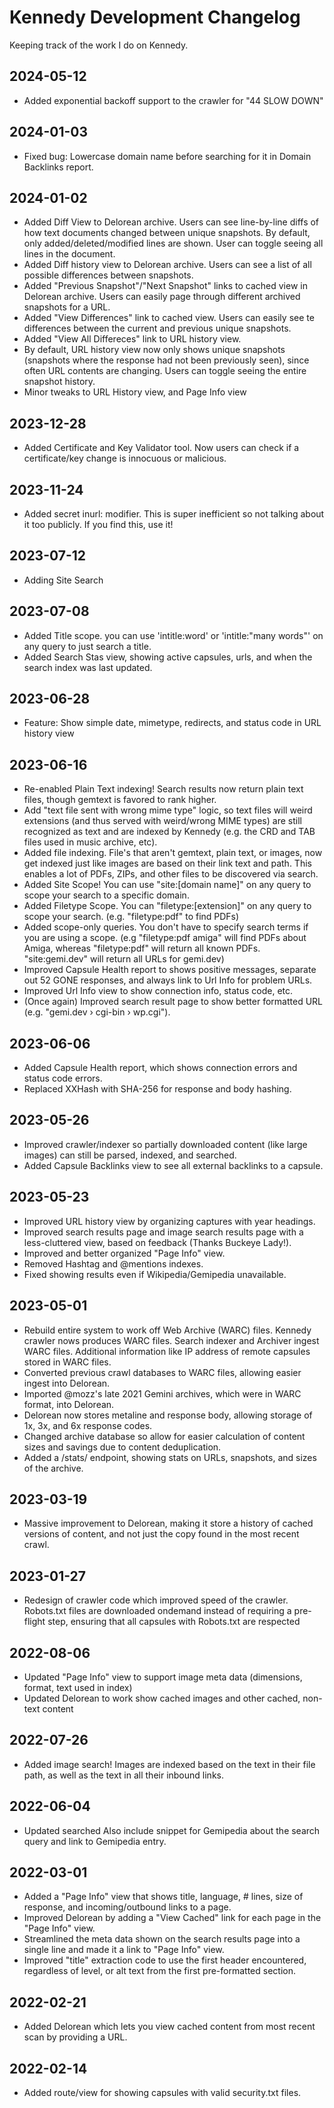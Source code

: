 # Kennedy Development Changelog 

Keeping track of the work I do on Kennedy.

## 2024-05-12
* Added exponential backoff support to the crawler for "44 SLOW DOWN"

## 2024-01-03
* Fixed bug: Lowercase domain name before searching for it in Domain Backlinks report.

## 2024-01-02
* Added Diff View to Delorean archive. Users can see line-by-line diffs of how text documents changed between unique snapshots. By default, only added/deleted/modified lines are shown. User can toggle seeing all lines in the document.
* Added Diff history view to Delorean archive. Users can see a list of all possible differences between snapshots.
* Added "Previous Snapshot"/"Next Snapshot" links to cached view in Delorean archive. Users can easily page through different archived snapshots for a URL.
* Added "View Differences" link to cached view. Users can easily see te differences between the current and previous unique snapshots.
* Added "View All Differeces" link to URL history view.
* By default, URL history view now only shows unique snapshots (snapshots where the response had not been previously seen), since often URL contents are changing. Users can toggle seeing the entire snapshot history.
* Minor tweaks to URL History view, and Page Info view

## 2023-12-28
* Added Certificate and Key Validator tool. Now users can check if a certificate/key change is innocuous or malicious.

## 2023-11-24
* Added secret inurl: modifier. This is super inefficient so not talking about it too publicly. If you find this, use it!

## 2023-07-12
* Adding Site Search

## 2023-07-08
* Added Title scope. you can use 'intitle:word' or 'intitle:"many words"' on any query to just search a title.
* Added Search Stas view, showing active capsules, urls, and when the search index was last updated.

## 2023-06-28
* Feature: Show simple date, mimetype, redirects, and status code in URL history view

## 2023-06-16
* Re-enabled Plain Text indexing! Search results now return plain text files, though gemtext is favored to rank higher.
* Add "text file sent with wrong mime type" logic, so text files will weird extensions (and thus served with weird/wrong MIME types) are still recognized as text and are indexed by Kennedy (e.g. the CRD and TAB files used in music archive, etc).
* Added file indexing. File's that aren't gemtext, plain text, or images, now get indexed just like images are based on their link text and path. This enables a lot of PDFs, ZIPs, and other files to be discovered via search.
* Added Site Scope! You can use "site:[domain name]" on any query to scope your search to a specific domain.
* Added Filetype Scope. You can "filetype:[extension]" on any query to scope your search. (e.g. "filetype:pdf" to find PDFs)
* Added scope-only queries. You don't have to specify search terms if you are using a scope. (e.g "filetype:pdf amiga" will find PDFs about Amiga, whereas "filetype:pdf" will return all known PDFs. "site:gemi.dev" will return all URLs for gemi.dev)
* Improved Capsule Health report to shows positive messages, separate out 52 GONE responses, and always link to Url Info for problem URLs.
* Improved Url Info view to show connection info, status code, etc.
* (Once again) Improved search result page to show better formatted URL (e.g. "gemi.dev › cgi-bin › wp.cgi").

## 2023-06-06
* Added Capsule Health report, which shows connection errors and status code errors.
* Replaced XXHash with SHA-256 for response and body hashing.

## 2023-05-26
* Improved crawler/indexer so partially downloaded content (like large images) can still be parsed, indexed, and searched.
* Added Capsule Backlinks view to see all external backlinks to a capsule.

## 2023-05-23
* Improved URL history view by organizing captures with year headings.
* Improved search results page and image search results page with a less-cluttered view, based on feedback (Thanks Buckeye Lady!).
* Improved and better organized "Page Info" view.
* Removed Hashtag and @mentions indexes.
* Fixed showing results even if Wikipedia/Gemipedia unavailable. 

## 2023-05-01
* Rebuild entire system to work off Web Archive (WARC) files. Kennedy crawler nows produces WARC files. Search indexer and Archiver ingest WARC files. Additional information like IP address of remote capsules stored in WARC files.
* Converted previous crawl databases to WARC files, allowing easier ingest into Delorean.
* Imported @mozz's late 2021 Gemini archives, which were in WARC format, into Delorean.
* Delorean now stores metaline and response body, allowing storage of 1x, 3x, and 6x response codes.
* Changed archive database so allow for easier calculation of content sizes and savings due to content deduplication.
* Added a /stats/ endpoint, showing stats on URLs, snapshots, and sizes of the archive.

## 2023-03-19
* Massive improvement to Delorean, making it store a history of cached versions of content, and not just the copy found in the most recent crawl.

## 2023-01-27
* Redesign of crawler code which improved speed of the crawler. Robots.txt files are downloaded ondemand instead of requiring a pre-flight step, ensuring that all capsules with Robots.txt are respected

## 2022-08-06
* Updated "Page Info" view to support image meta data (dimensions, format, text used in index) 
* Updated Delorean to work show cached images and other cached, non-text content

## 2022-07-26
* Added image search! Images are indexed based on the text in their file path, as well as the text in all their inbound links.

## 2022-06-04
* Updated searched Also include snippet for Gemipedia about the search query and link to Gemipedia entry.

## 2022-03-01
* Added a "Page Info" view that shows title, language, # lines, size of response, and incoming/outbound links to a page.
* Improved Delorean by adding a "View Cached" link for each page in the "Page Info" view.
* Streamlined the meta data shown on the search results page into a single line and made it a link to "Page Info" view.
* Improved "title" extraction code to use the first header encountered, regardless of level, or alt text from the first pre-formatted section.

## 2022-02-21
* Added Delorean which lets you view cached content from most recent scan by providing a URL.

## 2022-02-14
* Added route/view for showing capsules with valid security.txt files.